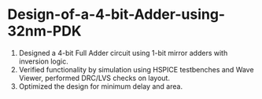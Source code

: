 # Design-of-a-4-bit-Adder-using-32nm-PDK
1. Designed a 4-bit Full Adder circuit using 1-bit mirror adders with inversion logic.
2. Verified functionality by simulation using HSPICE testbenches and Wave Viewer, performed DRC/LVS checks on layout.
3. Optimized the design for minimum delay and area.
